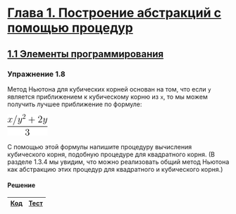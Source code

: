# [Глава 1. Построение абстракций с помощью процедур](index.md#Глава-1-Построение-абстракций-с-помощью-процедур)
## [1.1 Элементы программирования](index.md#11-Элементы-программирования)

### Упражнение 1.8
Метод Ньютона для кубических корней основан на том, что если `y` является
приближением к кубическому корню из `x`, то мы можем получить лучшее приближение
по формуле:

![Alt text](../../images/chapter01/exercise_1_08.gif)

С помощью этой формулы напишите процедуру вычисления кубического корня, подобную
процедуре для квадратного корня. (В разделе 1.3.4 мы увидим, что можно
реализовать общий метод Ньютона как абстракцию этих процедур для квадратного и
кубического корня.)

#### Решение

[Код](../../src/chapter01/exercise_1_08.rkt) | [Тест](../../test/chapter01/exercise_1_08-test.rkt)
--- | ---
